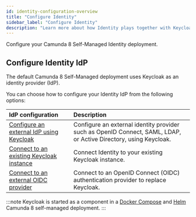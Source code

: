 ```yaml
---
id: identity-configuration-overview
title: "Configure Identity"
sidebar_label: "Configure Identity"
description: "Learn more about how Identity plays together with Keycloak and other OIDC IdP applications to provide authentication services"
---
```


Configure your Camunda 8 Self-Managed Identity deployment.

## Configure Identity IdP

The default Camunda 8 Self-Managed deployment uses Keycloak as an identity provider (IdP).

You can choose how to configure your Identity IdP from the following options:

| IdP configuration                                                                     | Description                                                                                                      |
| :------------------------------------------------------------------------------------ | :--------------------------------------------------------------------------------------------------------------- |
| [Configure an external IdP using Keycloak](./configure-external-identity-provider.md) | Configure an external identity provider such as OpenID Connect, SAML, LDAP, or Active Directory, using Keycloak. |
| [Connect to an existing Keycloak instance](./connect-to-an-existing-keycloak.md)      | Connect Identity to your existing Keycloak instance.                                                             |
| [Connect to an external OIDC provider](./connect-to-an-oidc-provider.md)              | Connect to an OpenID Connect (OIDC) authentication provider to replace Keycloak.                                 |

:::note
Keycloak is started as a component in a [Docker Compose](/self-managed/setup/deploy/local/docker-compose.md) and [Helm](/self-managed/setup/install.md) Camunda 8 self-managed deployment.
:::

